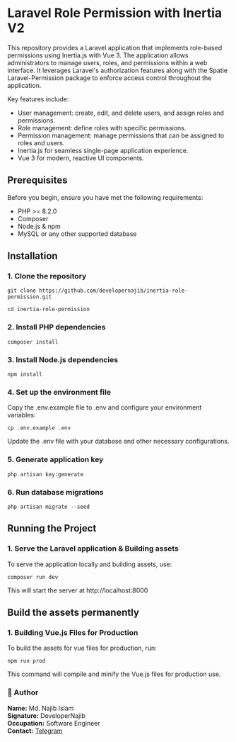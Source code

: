 # Laravel Role Permission with Inertia V2
This repository provides a Laravel application that implements role-based permissions using Inertia.js with Vue 3. The application allows administrators to manage users, roles, and permissions within a web interface. It leverages Laravel's authorization features along with the Spatie Laravel-Permission package to enforce access control throughout the application.

Key features include:
- User management: create, edit, and delete users, and assign roles and permissions.
- Role management: define roles with specific permissions.
- Permission management: manage permissions that can be assigned to roles and users.
- Inertia.js for seamless single-page application experience.
- Vue 3 for modern, reactive UI components.

## Prerequisites

Before you begin, ensure you have met the following requirements:
- PHP >= 8.2.0
- Composer
- Node.js & npm
- MySQL or any other supported database

## Installation

### 1. Clone the repository

```
git clone https://github.com/developernajib/inertia-role-permission.git
```
```
cd inertia-role-permission
```

### 2. Install PHP dependencies
```
composer install
```
### 3. Install Node.js dependencies
```
npm install
```
### 4. Set up the environment file
Copy the .env.example file to .env and configure your environment variables:

```
cp .env.example .env
```
Update the .env file with your database and other necessary configurations.

### 5. Generate application key
```
php artisan key:generate
```
### 6. Run database migrations
```
php artisan migrate --seed
```
## Running the Project

### 1. Serve the Laravel application & Building assets
To serve the application locally and building assets, use:
```
composer run dev
```
This will start the server at http://localhost:8000

## Build the assets permanently

### 1. Building Vue.js Files for Production
To build the assets for vue files for production, run:
```
npm run prod
```
This command will compile and minify the Vue.js files for production use.


### 📜 Author

**Name:** Md. Najib Islam  
**Signature:** DeveloperNajib  
**Occupation:** Software Engineer  
**Contact:** [Telegram](https://t.me/developernajib)

